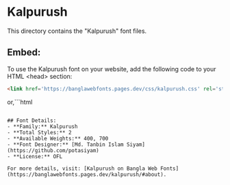# Kalpurush

This directory contains the "Kalpurush" font files.

## Embed:
To use the Kalpurush font on your website, add the following code to your HTML &lt;head&gt; section:
```html
<link href='https://banglawebfonts.pages.dev/css/kalpurush.css' rel='stylesheet'>
```

or,```html
<style>
@import url('https://banglawebfonts.pages.dev/css/kalpurush.css');
</style>
```

## Font Details:
- **Family:** Kalpurush
- **Total Styles:** 2
- **Available Weights:** 400, 700
- **Font Designer:** [Md. Tanbin Islam Siyam](https://github.com/potasiyam)
- **License:** OFL

For more details, visit: [Kalpurush on Bangla Web Fonts](https://banglawebfonts.pages.dev/kalpurush/#about).
